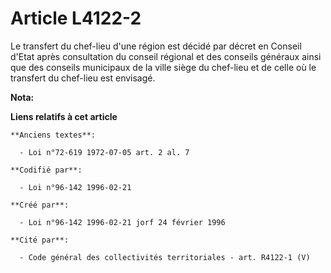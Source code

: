 # Article L4122-2

Le transfert du chef-lieu d'une région est décidé par décret en Conseil d'Etat après consultation du conseil régional et des
conseils généraux ainsi que des conseils municipaux de la ville siège du chef-lieu et de celle où le transfert du chef-lieu
est envisagé.

**Nota:**



**Liens relatifs à cet article**

	**Anciens textes**:

	  - Loi n°72-619 1972-07-05 art. 2 al. 7

	**Codifié par**:

	  - Loi n°96-142 1996-02-21

	**Créé par**:

	  - Loi n°96-142 1996-02-21 jorf 24 février 1996

	**Cité par**:

	  - Code général des collectivités territoriales - art. R4122-1 (V)

